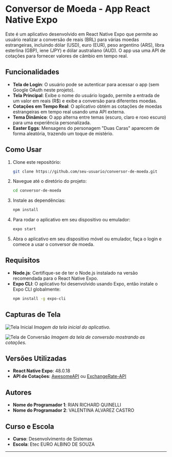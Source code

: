 # Conversor de Moeda - App React Native Expo

Este é um aplicativo desenvolvido em React Native Expo que permite ao usuário realizar a conversão de reais (BRL) para várias moedas estrangeiras, incluindo dólar (USD), euro (EUR), peso argentino (ARS), libra esterlina (GBP), iene (JPY) e dólar australiano (AUD). O app usa uma API de cotações para fornecer valores de câmbio em tempo real.

## Funcionalidades

- **Tela de Login**: O usuário pode se autenticar para acessar o app (sem Google OAuth neste projeto).
- **Tela Principal**: Exibe o nome do usuário logado, permite a entrada de um valor em reais (R$) e exibe a conversão para diferentes moedas.
- **Cotações em Tempo Real**: O aplicativo obtém as cotações de moedas estrangeiras em tempo real usando uma API externa.
- **Tema Dinâmico**: O app alterna entre temas (escuro, claro e roxo escuro) para uma experiência personalizada.
- **Easter Eggs**: Mensagens do personagem "Duas Caras" aparecem de forma aleatória, trazendo um toque de mistério.

## Como Usar

1. Clone este repositório:
    ```bash
    git clone https://github.com/seu-usuario/conversor-de-moeda.git
    ```

2. Navegue até o diretório do projeto:
    ```bash
    cd conversor-de-moeda
    ```

3. Instale as dependências:
    ```bash
    npm install
    ```

4. Para rodar o aplicativo em seu dispositivo ou emulador:
    ```bash
    expo start
    ```

5. Abra o aplicativo em seu dispositivo móvel ou emulador, faça o login e comece a usar o conversor de moeda.

## Requisitos

- **Node.js**: Certifique-se de ter o Node.js instalado na versão recomendada para o React Native Expo.
- **Expo CLI**: O aplicativo foi desenvolvido usando Expo, então instale o Expo CLI globalmente:
    ```bash
    npm install -g expo-cli
    ```

## Capturas de Tela

![Tela Inicial]()
*Imagem da tela inicial do aplicativo.*

![Tela de Conversão]()
*Imagem da tela de conversão mostrando as cotações.*

## Versões Utilizadas

- **React Native Expo**: 48.0.18
- **API de Cotações**: [AwesomeAPI](https://awesomeapi.com.br/) ou [ExchangeRate-API](https://www.exchangerate-api.com/)

## Autores

- **Nome do Programador 1**: RIAN RICHARD QUINELLI
- **Nome do Programador 2**: VALENTINA ALVAREZ CASTRO

## Curso e Escola

- **Curso**: Desenvolvimento de Sistemas
- **Escola**: Etec EURO ALBINO DE SOUZA

---

